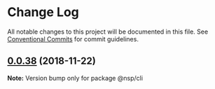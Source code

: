 # Change Log

All notable changes to this project will be documented in this file.
See [Conventional Commits](https://conventionalcommits.org) for commit guidelines.

## [0.0.38](https://github.com/BarryYan/nsp/compare/@nsp/cli@0.0.37...@nsp/cli@0.0.38) (2018-11-22)

**Note:** Version bump only for package @nsp/cli
